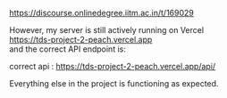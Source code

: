 https://discourse.onlinedegree.iitm.ac.in/t/169029

However, my server is still actively running on Vercel<br/>
<a class="onebox" href="https://tds-project-2-peach.vercel.app" rel="noopener nofollow ugc" target="_blank">https://tds-project-2-peach.vercel.app</a><br/>
and the correct API endpoint is:</p>
<p>correct api : <a href="https://tds-project-2-peach.vercel.app/api/" rel="noopener nofollow ugc">https://tds-project-2-peach.vercel.app/api/</a></p>
<p>Everything else in the project is functioning as expected.